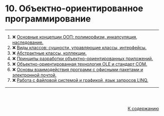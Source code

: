 #

<div id="readme-top">
  <h1> 10. Объектно-ориентированное программирование </h1>
</div>

<hr/>
<ol>
  <li>❌ <a href="#1"> Основные концепции ООП: полиморфизм, инкапсуляция, наследование. </a></li>
  <li>❌ <a href="#2"> Виды классов: сущности, управляющие классы, интерфейсы. </a></li>
  <li>❌ <a href="#3"> Абстрактные классы, коллекции. </a></li>
  <li>❌ <a href="#4"> Принципы разработки объектно-ориентированных приложений. </a></li>
  <li>❌ <a href="#5"> Объектно-ориентированная технология OLE и стандарт COM. </a></li>
  <li>❌ <a href="#6"> Основы взаимодействия программ с офисными пакетами и электронной почтой. </a></li>
  <li>❌ <a href="#7"> Работа с файловой системой и графикой, язык запросов LINQ. </a></li>
</ol>
<hr/>
<br />

##

<p align="right"><a href="#readme-top">К содержанию</a></p>
